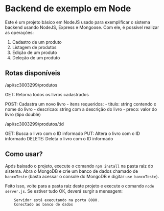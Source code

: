 # Backend de exemplo em Node

Este é um projeto básico em NodeJS usado para exemplificar o sistema backend usando NodeJS, Express e Mongoose. Com ele, é possível realizar as operações:
1. Cadastro de um produto
2. Listagem de produtos
3. Edição de um produto
4. Deleção de um produto

## Rotas disponíveis

/api/sc3003299/produtos

GET: Retorna todos os livros cadastrados

POST: Cadastra um novo livro
    - itens requeridos:
    - titulo: string contendo o nome do livro
    - descricao: string com a descrição do livro
    - preco: valor do livro (tipo double)

/api/sc3003299/produtos/:id

GET: Busca o livro com o ID informado
PUT: Altera o livro com o ID informado
DELETE: Deleta o livro com o ID informado

## Como usar?

Após baixado o projeto, execute o comando `npm install` na pasta raiz do sistema. Abra o MongoDB e crie um banco de dados chamado de `bancoTeste` (basta acessar o console do MongoDB e digitar `use bancoTeste`).

Feito isso, volte para a pasta raiz deste projeto e execute o comando `node server.js`. Se estiver tudo OK, deverá surgir a mensagem:
```
    Servidor está executando na porta 8080.
    Conectado ao banco de dados
    